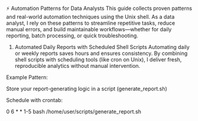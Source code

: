 ⚡️ Automation Patterns for Data Analysts
This guide collects proven patterns and real-world automation techniques using the Unix shell. As a data analyst, I rely on these patterns to streamline repetitive tasks, reduce manual errors, and build maintainable workflows—whether for daily reporting, batch processing, or quick troubleshooting.

1. Automated Daily Reports with Scheduled Shell Scripts
Automating daily or weekly reports saves hours and ensures consistency. By combining shell scripts with scheduling tools (like cron on Unix), I deliver fresh, reproducible analytics without manual intervention.

Example Pattern:

Store your report-generating logic in a script (generate_report.sh)

Schedule with crontab:

0 6 * * 1-5 bash /home/user/scripts/generate_report.sh
